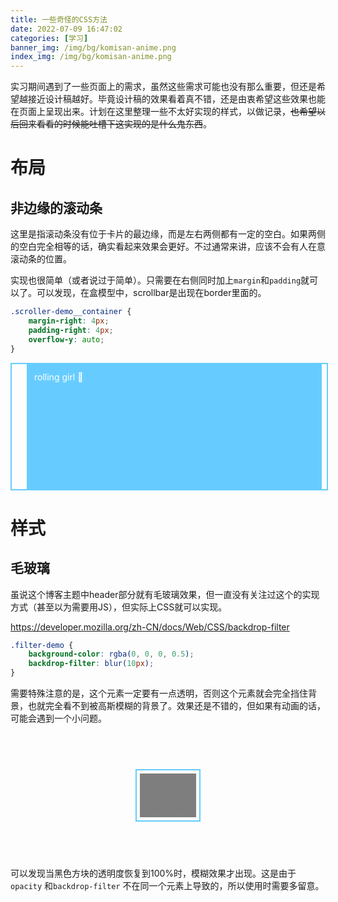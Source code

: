 ```yaml
---
title: 一些奇怪的CSS方法
date: 2022-07-09 16:47:02
categories: [学习]
banner_img: /img/bg/komisan-anime.png
index_img: /img/bg/komisan-anime.png
---
```


实习期间遇到了一些页面上的需求，虽然这些需求可能也没有那么重要，但还是希望越接近设计稿越好。毕竟设计稿的效果看着真不错，还是由衷希望这些效果也能在页面上呈现出来。计划在这里整理一些不太好实现的样式，以做记录，~~也希望以后回来看看的时候能吐槽下这实现的是什么鬼东西~~。

# 布局

## 非边缘的滚动条

这里是指滚动条没有位于卡片的最边缘，而是左右两侧都有一定的空白。如果两侧的空白完全相等的话，确实看起来效果会更好。不过通常来讲，应该不会有人在意滚动条的位置。

实现也很简单（或者说过于简单）。只需要在右侧同时加上`margin`和`padding`就可以了。可以发现，在盒模型中，scrollbar是出现在border里面的。

```CSS
.scroller-demo__container {
    margin-right: 4px;
    padding-right: 4px;
    overflow-y: auto;
}
```

<div id="scroller-demo" class="scroller-demo">
    <div class="scroller-demo__container">
        <div class="scroller-demo__content">
            rolling girl 🎵
        </div>
    </div>
</div>

<style>
.scroller-demo {
    width: 100%;
    height: 200px;
    margin-bottom: 12px;
    border: 2px #66CCFF solid;
}

.scroller-demo__container {
    margin-left: 24px;
    margin-right: 4px;
    padding-right: 4px;
    height: 100%;
    overflow-y: auto;
    border: 0px #F00 solid;
    transition: border-width 1s;
}

.scroller-demo__container:hover {
    border-width: 2px;
}

.scroller-demo__container::-webkit-scrollbar {
    width: 16px;
}

.scroller-demo__container::-webkit-scrollbar-thumb {
    background: #66CCFFAA;
    border-radius: 16px;
}

.scroller-demo__content {
    padding: 12px;
    height: 1000px;
    background: #66CCFF;
    color: #FFF;
}


</style>

# 样式

## 毛玻璃

虽说这个博客主题中header部分就有毛玻璃效果，但一直没有关注过这个的实现方式（甚至以为需要用JS），但实际上CSS就可以实现。

https://developer.mozilla.org/zh-CN/docs/Web/CSS/backdrop-filter

```CSS
.filter-demo {
    background-color: rgba(0, 0, 0, 0.5);
    backdrop-filter: blur(10px);
}
```

需要特殊注意的是，这个元素一定要有一点透明，否则这个元素就会完全挡住背景，也就完全看不到被高斯模糊的背景了。效果还是不错的，但如果有动画的话，可能会遇到一个小问题。

<div id="filter-demo" class="filter-demo">
    <div class="filter-demo__background">
        <div class="filter-demo__container">
            <div class="filter-demo__glasscard"></div>
        </div>
    </div>
</div>

<style>
.filter-demo {
    width: 100%;
    height: 200px;
    margin-bottom: 12px;
}

.filter-demo__background {
    background-image: url("https://tackoil.github.io/img/bg/natsumi23.jpg");
    background-size: cover;
    height: 200px;
    display: flex;
    align-items: center;
    justify-content: center;
}

.filter-demo__container {
    display: flex;
    align-items: center;
    justify-content: center;
    opacity: 100%;
    border: 2px #66CCFF solid;
    width: 100px;
    height: 80px;
    transition: opacity 1s;
}

.filter-demo__glasscard {
    width: 90px;
    height: 70px;
    background-color: rgba(0, 0, 0, 0.5);
    backdrop-filter: blur(10px);
}

.filter-demo:hover .filter-demo__container {
    opacity: 0;
}
</style>


可以发现当黑色方块的透明度恢复到100%时，模糊效果才出现。这是由于`opacity` 和`backdrop-filter` 不在同一个元素上导致的，所以使用时需要多留意。
